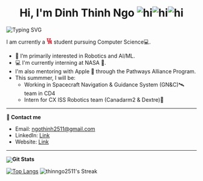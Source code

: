 <h1 align="center"> Hi, I'm Dinh Thinh Ngo <img src="https://user-images.githubusercontent.com/1303154/88677602-1635ba80-d120-11ea-84d8-d263ba5fc3c0.gif" width="28px" alt="hi"><img src="https://user-images.githubusercontent.com/1303154/88677602-1635ba80-d120-11ea-84d8-d263ba5fc3c0.gif" width="28px" alt="hi"><img src="https://user-images.githubusercontent.com/1303154/88677602-1635ba80-d120-11ea-84d8-d263ba5fc3c0.gif" width="28px" alt="hi"></h1>


<img src="https://readme-typing-svg.demolab.com?font=Fira+Code&pause=1000&width=435&lines=Hi,+I'm+Dinh+Ngo;But+some+call+me+Thinh;I+love+cars+and+technology" alt="Typing SVG" /></h1>
<!-- Dynamic message svg generated from git.io as found above-->
 <p>I am currently a <img src="https://github.com/DescendingMisery/DescendingMisery/blob/main/img/uh_red.png" width="15" height="15"/> student pursuing Computer Science💻.</p>

<!-- TODO: Add last video link -->

- :seedling: I’m primarily interested in Robotics and AI/ML.
- 💻 I'm currently interning at NASA 🚀.
- I'm also mentoring with Apple 🍎 through the Pathways Alliance Program.
- This summmer, I will be:
	-  Working in Spacecraft Navigation & Guidance System (GN&C)🛰️ team in CD4
  	- Intern for CX ISS Robotics team (Canadarm2 & Dextre)🤖
------
**📧 Contact me**
- Email: <a href="mailto:ngothinh2511@gmail.com">ngothinh2511@gmail.com</a>
- LinkedIn: <a href="https://www.linkedin.com/in/ngothinh/">Link</a>
- Website: <a href="https://thinngo2511.github.io/Personal_Portfolio"> Link</a>
<!-- ------
<p><strong>🛠&nbsp;Languages/Tech Stacks</strong></p>

 <div align="center">
	<code><img width="50" src="https://user-images.githubusercontent.com/25181517/117447155-6a868a00-af3d-11eb-9cfe-245df15c9f3f.png" alt="JavaScript" title="JavaScript"/></code>
	<code><img width="50" src="https://user-images.githubusercontent.com/25181517/192106073-90fffafe-3562-4ff9-a37e-c77a2da0ff58.png" alt="C++" title="C++"/></code>
	<code><img width="50" src="https://user-images.githubusercontent.com/25181517/121405384-444d7300-c95d-11eb-959f-913020d3bf90.png" alt="C#" title="C#"/></code>
	<code><img width="50" src="https://user-images.githubusercontent.com/25181517/121406389-6267a300-c95e-11eb-8d67-f1e22afe8aea.png" alt="Swift" title="Swift"/></code>
</div>-->
<hr>
<p><img src="https://media.giphy.com/media/iY8CRBdQXODJSCERIr/giphy.gif" align="center" width="28"><strong>Git Stats</strong></p>

[![Top Langs](https://github-readme-stats.vercel.app/api/top-langs/?username=thinngo2511&langs_count=4&theme=nightowl&layout=donut&hide=makefile,jupyter%20notebook&hide_border=false\&bg_color=30,e96443,904e95\&title_color=fff\&text_color=fff)](https://github.com/thinngo2511/github-readme-stats) ![thinngo2511's Streak](https://github-readme-streak-stats.herokuapp.com/?user=thinngo2511\&bg_color=30,e96443,904e95\&title_color=fff\&text_color=fff)
